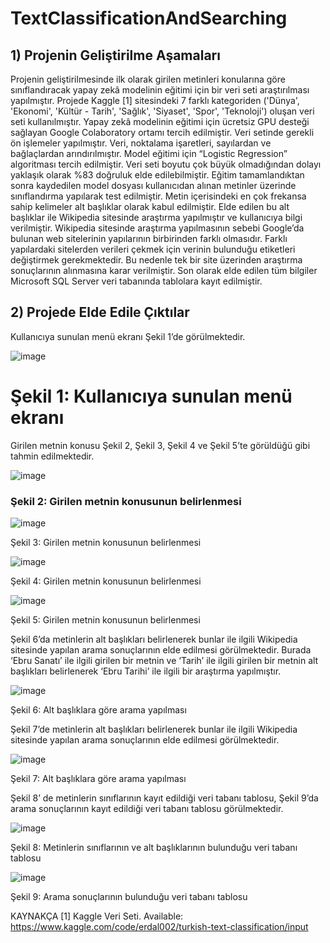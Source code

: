 #  TextClassificationAndSearching
 
<h2> 1) Projenin Geliştirilme Aşamaları </h2>

Projenin geliştirilmesinde ilk olarak girilen metinleri konularına göre sınıflandıracak yapay zekâ modelinin eğitimi için bir veri seti araştırılması yapılmıştır. Projede Kaggle [1] sitesindeki 7 farklı kategoriden ('Dünya', 'Ekonomi', 'Kültür - Tarih', 'Sağlık', 'Siyaset', 'Spor', 'Teknoloji') oluşan veri seti kullanılmıştır. Yapay zekâ modelinin eğitimi için ücretsiz GPU desteği sağlayan Google Colaboratory ortamı tercih edilmiştir. Veri setinde gerekli ön işlemeler yapılmıştır. Veri, noktalama işaretleri, sayılardan ve bağlaçlardan arındırılmıştır.  Model eğitimi için “Logistic Regression” algoritması tercih edilmiştir. Veri seti boyutu çok büyük olmadığından dolayı yaklaşık olarak %83 doğruluk elde edilebilmiştir.
Eğitim tamamlandıktan sonra kaydedilen model dosyası kullanıcıdan alınan metinler üzerinde sınıflandırma yapılarak test edilmiştir. Metin içerisindeki en çok frekansa sahip kelimeler alt başlıklar olarak kabul edilmiştir. Elde edilen bu alt başlıklar ile Wikipedia sitesinde araştırma yapılmıştır ve kullanıcıya bilgi verilmiştir. Wikipedia sitesinde araştırma yapılmasının sebebi Google’da bulunan web sitelerinin yapılarının birbirinden farklı olmasıdır. Farklı yapılardaki sitelerden verileri çekmek için verinin bulunduğu etiketleri değiştirmek gerekmektedir. Bu nedenle tek bir site üzerinden araştırma sonuçlarının alınmasına karar verilmiştir. Son olarak elde edilen tüm bilgiler Microsoft SQL Server veri tabanında tablolara kayıt edilmiştir.

<h2> 2) Projede Elde Edile Çıktılar </h2>

Kullanıcıya sunulan menü ekranı Şekil 1’de görülmektedir.

![image](https://github.com/hediyeorhan/TextClassificationAndSearching/assets/59260491/20286365-5054-46ab-b06e-9f1079057222)

<h1> Şekil 1: Kullanıcıya sunulan menü ekranı </h1>

Girilen metnin konusu Şekil 2, Şekil 3, Şekil 4 ve Şekil 5’te görüldüğü gibi tahmin edilmektedir.

![image](https://github.com/hediyeorhan/TextClassificationAndSearching/assets/59260491/92e7876d-37b7-4dfc-9ba7-38ea59751e27)

<h3> Şekil 2: Girilen metnin konusunun belirlenmesi </h3>

![image](https://github.com/hediyeorhan/TextClassificationAndSearching/assets/59260491/5a695ff3-b181-430e-9219-af9c5964a87e)

Şekil 3: Girilen metnin konusunun belirlenmesi

![image](https://github.com/hediyeorhan/TextClassificationAndSearching/assets/59260491/1be40f91-3d6d-4010-99a7-ab406c10ee36)

Şekil 4: Girilen metnin konusunun belirlenmesi

![image](https://github.com/hediyeorhan/TextClassificationAndSearching/assets/59260491/955824df-7420-434b-9592-2fed741edde8)

Şekil 5: Girilen metnin konusunun belirlenmesi

Şekil 6’da metinlerin alt başlıkları belirlenerek bunlar ile ilgili Wikipedia sitesinde yapılan arama sonuçlarının elde edilmesi görülmektedir. Burada ‘Ebru Sanatı’ ile ilgili girilen bir metnin ve ‘Tarih’ ile ilgili girilen bir metnin alt başlıkları belirlenerek ‘Ebru Tarihi’ ile ilgili bir araştırma yapılmıştır.

![image](https://github.com/hediyeorhan/TextClassificationAndSearching/assets/59260491/ef2ebd5a-f8a8-4882-bed9-d05e60df4090)

Şekil 6: Alt başlıklara göre arama yapılması

Şekil 7’de metinlerin alt başlıkları belirlenerek bunlar ile ilgili Wikipedia sitesinde yapılan arama sonuçlarının elde edilmesi görülmektedir.

![image](https://github.com/hediyeorhan/TextClassificationAndSearching/assets/59260491/cd4b1a95-0ecc-4baf-8e90-ee6012499b72)

Şekil 7: Alt başlıklara göre arama yapılması

Şekil 8’ de metinlerin sınıflarının kayıt edildiği veri tabanı tablosu, Şekil 9’da arama sonuçlarının kayıt edildiği veri tabanı tablosu görülmektedir.

![image](https://github.com/hediyeorhan/TextClassificationAndSearching/assets/59260491/6c43e7fc-fff9-440c-9b0f-257869ad221a)

Şekil 8: Metinlerin sınıflarının ve alt başlıklarının bulunduğu veri tabanı tablosu

![image](https://github.com/hediyeorhan/TextClassificationAndSearching/assets/59260491/c194ee9b-6e88-43e2-8d7a-8de33453048c)

Şekil 9: Arama sonuçlarının bulunduğu veri tabanı tablosu

KAYNAKÇA
[1] Kaggle Veri Seti. Available: https://www.kaggle.com/code/erdal002/turkish-text-classification/input

 
